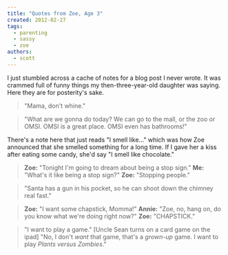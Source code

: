 ```yaml
---
title: "Quotes from Zoe, Age 3"
created: 2012-02-27
tags:
  - parenting
  - sassy
  - zoe
authors:
  - scott
---
```


I just stumbled across a cache of notes for a blog post I never wrote. It was crammed full of funny things my then-three-year-old daughter was saying. Here they are for posterity's sake.

> "Mama, don't whine."

> "What are we gonna do today? We can go to the mall, or the zoo or OMSI. OMSI is a great place. OMSI even has bathrooms!"

There's a note here that just reads "I smell like..." which was how Zoe announced that she smelled something for a long time. If I gave her a kiss after eating some candy, she'd say "I smell like chocolate."

> **Zoe:** "Tonight I'm going to dream about being a stop sign." **Me:** "What's it like being a stop sign?" **Zoe:** "Stopping people."

> "Santa has a gun in his pocket, so he can shoot down the chimney real fast."

> **Zoe:** "I want some chapstick, Momma!" **Annie:** "Zoe, no, hang on, do you know what we're doing right now?" **Zoe:** "CHAPSTICK."

> "I want to play a game." \[Uncle Sean turns on a card game on the ipad\] "No, I don't _want_ that game, that's a _grown-up_ game. I want to play _Plants versus Zombies_."
